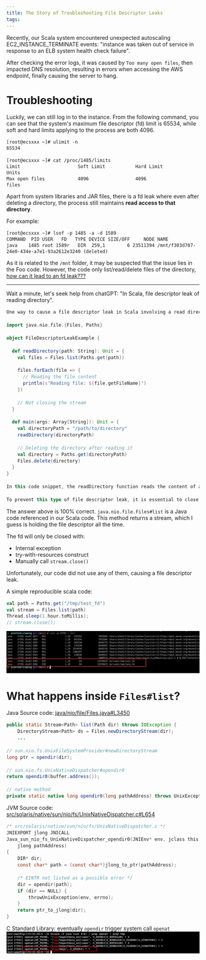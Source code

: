 ```yaml
---
title: The Story of Troubleshooting File Descriptor Leaks
tags:
---
```


Recently, our Scala system encountered unexpected autoscaling EC2_INSTANCE_TERMINATE events:  "instance was taken out of service in response to an ELB system health check failure".

After checking the error logs, it was caused by `Too many open files`, then impacted DNS resolution, resulting in errors when accessing the AWS endpoint, finally causing the server to hang.

<!--more-->

# Troubleshooting
Luckily, we can still log in to the instance. From the following command, you can see that the system's maximum file descriptor (fd) limit is 65534, while soft and hard limits applying to the process are both 4096.
```
[root@ecsxxx ~]# ulimit -n
65534

[root@ecsxxx ~]# cat /proc/1485/limits
Limit                     Soft Limit           Hard Limit           Units
Max open files            4096                 4096                 files
```

Apart from system libraries and JAR files, there is a fd leak where even after deleting a directory, the process still maintains **read access to that directory**.

For example:
```
[root@ecsxxx ~]# lsof -p 1485 -a -d 1589
COMMAND  PID USER   FD   TYPE DEVICE SIZE/OFF     NODE NAME
java    1485 root 1589r   DIR  259,1        6 23511394 /mnt/f303d707-24e0-434e-a7e1-93a2612e3240 (deleted)
```

As it is related to the `/mnt` folder, it may be suspected that the issue lies in the Foo code. However, the code only list/read/delete files of the directory, <u>how can it lead to an fd leak???</u>

---

Wait a minute, let's seek help from chatGPT: "In Scala, file descriptor leak of reading directory".

```scala
One way to cause a file descriptor leak in Scala involving a read directory is to not properly close the Stream after reading the directory content. Here’s an example code that illustrates this issue:

import java.nio.file.{Files, Paths}

object FileDescriptorLeakExample {

  def readDirectory(path: String): Unit = {
    val files = Files.list(Paths.get(path))
    
    files.forEach(file => {
      // Reading the file content
      println(s"Reading file: ${file.getFileName}")
    })
    
    // Not closing the stream
  }

  def main(args: Array[String]): Unit = {
    val directoryPath = "/path/to/directory"
    readDirectory(directoryPath)
    
    // Deleting the directory after reading it
    val directory = Paths.get(directoryPath)
    Files.delete(directory)
  }
}

In this code snippet, the readDirectory function reads the content of a directory using the Files.list method but does not close the Stream returned by this method. As a result, the file descriptor associated with the directory remains open even after the directory has been deleted in the main method. This can cause a file descriptor leak because the process still maintains read access to the directory.

To prevent this type of file descriptor leak, it is essential to close the Stream returned by Files.list method after using it. Adding a files.close() call at the end of the readDirectory function can help release the file descriptor and avoid the leak.
```

The answer above is 100% correct. `java.nio.file.Files#list` is a Java code referenced in our Scala code. This method returns a stream, which I guess is holding the file descriptor all the time. 

The fd will only be closed with:
- Internal exception
- try-with-resources construct
- Manually call `stream.close()`

Unfortunately, our code did not use any of them, causing a file descriptor leak. 

A simple reproducible scala code:
```scala
val path = Paths.get("/tmp/test_fd")
val stream = Files.list(path)
Thread.sleep(1.hour.toMillis);
// stream.close();
```

![C95E36ED-116F-4BDF-8133-1652B0E2721C_1_201_a](../images/blog/2021-09-04-jvm-note/C95E36ED-116F-4BDF-8133-1652B0E2721C_1_201_a.jpeg)


# What happens inside `Files#list`?

Java Source code: [java/nio/file/Files.java#L3450](https://github.com/JetBrains/jdk8u_jdk/blob/94318f9185757cc33d2b8d527d36be26ac6b7582/src/share/classes/java/nio/file/Files.java#L3450)
```java
public static Stream<Path> list(Path dir) throws IOException {
    DirectoryStream<Path> ds = Files.newDirectoryStream(dir);
    ...

// sun.nio.fs.UnixFileSystemProvider#newDirectoryStream
long ptr = opendir(dir);

// sun.nio.fs.UnixNativeDispatcher#opendir0
return opendir0(buffer.address());

// native method
private static native long opendir0(long pathAddress) throws UnixException;
```

JVM Source code: [src/solaris/native/sun/nio/fs/UnixNativeDispatcher.c#L654](https://github.com/JetBrains/jdk8u_jdk/blob/94318f9185757cc33d2b8d527d36be26ac6b7582/src/solaris/native/sun/nio/fs/UnixNativeDispatcher.c#L654)
```c
/* src/solaris/native/sun/nio/fs/UnixNativeDispatcher.c */
JNIEXPORT jlong JNICALL
Java_sun_nio_fs_UnixNativeDispatcher_opendir0(JNIEnv* env, jclass this,
    jlong pathAddress)
{
    DIR* dir;
    const char* path = (const char*)jlong_to_ptr(pathAddress);

    /* EINTR not listed as a possible error */
    dir = opendir(path);
    if (dir == NULL) {
        throwUnixException(env, errno);
    }
    return ptr_to_jlong(dir);
}
```

C Standard Library: eventually `opendir` trigger system call `openat`
![](../images/blog/2021-09-04-jvm-note/17087608145598.jpg)
